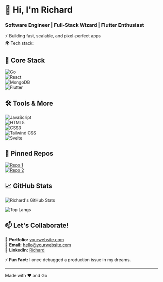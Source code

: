 # 👋 Hi, I'm Richard 
### Software Engineer | Full-Stack Wizard | Flutter Enthusiast  
⚡ Building fast, scalable, and pixel-perfect apps  
🌍 Tech stack:  

## 🚀 Core Stack  
![Go](https://img.shields.io/badge/Go-00ADD8?style=for-the-badge&logo=go&logoColor=white)  
![React](https://img.shields.io/badge/React-20232A?style=for-the-badge&logo=react&logoColor=61DAFB)  
![MongoDB](https://img.shields.io/badge/MongoDB-47A248?style=for-the-badge&logo=mongodb&logoColor=white)  
![Flutter](https://img.shields.io/badge/Flutter-02569B?style=for-the-badge&logo=flutter&logoColor=white)  

## 🛠️ Tools & More  
![JavaScript](https://img.shields.io/badge/JavaScript-F7DF1E?style=for-the-badge&logo=javascript&logoColor=black)  
![HTML5](https://img.shields.io/badge/HTML5-E34F26?style=for-the-badge&logo=html5&logoColor=white)  
![CSS3](https://img.shields.io/badge/CSS3-1572B6?style=for-the-badge&logo=css3&logoColor=white)  
![Tailwind CSS](https://img.shields.io/badge/Tailwind_CSS-38B2AC?style=for-the-badge&logo=tailwind-css&logoColor=white)  
![Svelte](https://img.shields.io/badge/Svelte-FF3E00?style=for-the-badge&logo=svelte&logoColor=white)  

## 📌 Pinned Repos  
[![Repo 1](https://github-readme-stats.vercel.app/api/pin/?username=yourusername&repo=yourrepo1&theme=radical)](https://github.com/yourusername/repo1)  
[![Repo 2](https://github-readme-stats.vercel.app/api/pin/?username=yourusername&repo=yourrepo2&theme=radical)](https://github.com/yourusername/repo2)  

## 📈 GitHub Stats  
![Richard's GitHub Stats](https://github-readme-stats.vercel.app/api?username=urkiddennn&show_icons=true&theme=radical&hide_border=true)  

![Top Langs](https://github-readme-stats.vercel.app/api/top-langs/?username=urkiddennn&layout=compact&theme=radical&hide_border=true)  

## 📫 Let's Collaborate!  
🔗 **Portfolio:** [yourwebsite.com](https://yourwebsite.com)  
📧 **Email:** hello@yourwebsite.com  
💼 **LinkedIn:** [Richard](https://linkedin.com/in/yourusername)  

⚡ **Fun Fact:** I once debugged a production issue in my dreams.  

---

Made with ❤️ and Go
